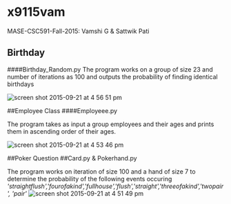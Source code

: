 # x9115vam
MASE-CSC591-Fall-2015: Vamshi G &amp; Sattwik Pati

## Birthday
####Birthday_Random.py
The program works on a group of size 23 and number of iterations as 100 and outputs the probability of finding identical birthdays

![screen shot 2015-09-21 at 4 56 51 pm](https://cloud.githubusercontent.com/assets/8950958/10004877/0e89f076-6082-11e5-947a-e4082f18e92f.png)

##Employee Class
####Employeee.py

The program takes as input a group employees and their ages and prints them in ascending order of their ages.

![screen shot 2015-09-21 at 4 53 46 pm](https://cloud.githubusercontent.com/assets/8950958/10004883/116b4f88-6082-11e5-8c23-4bd4fda420e4.png)

##Poker Question
##Card.py & Pokerhand.py

The program works on iteration of size 100 and a hand of size 7 to determine the probability of the following events occuring
*'straightflush','fourofakind','fullhouse','flush','straight','threeofakind','twopair', 'pair'*
![screen shot 2015-09-21 at 4 51 49 pm](https://cloud.githubusercontent.com/assets/8950958/10004886/132e21b0-6082-11e5-85b2-6d6dbd02a546.png)
